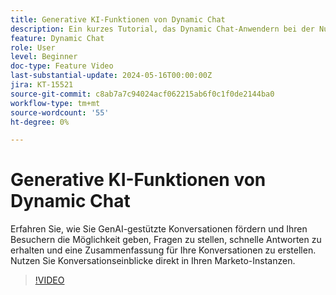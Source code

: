 ```yaml
---
title: Generative KI-Funktionen von Dynamic Chat
description: Ein kurzes Tutorial, das Dynamic Chat-Anwendern bei der Nutzung von durch GenAI bereitgestellten Funktionen hilft
feature: Dynamic Chat
role: User
level: Beginner
doc-type: Feature Video
last-substantial-update: 2024-05-16T00:00:00Z
jira: KT-15521
source-git-commit: c8ab7a7c94024acf062215ab6f0c1f0de2144ba0
workflow-type: tm+mt
source-wordcount: '55'
ht-degree: 0%

---
```



# Generative KI-Funktionen von Dynamic Chat

Erfahren Sie, wie Sie GenAI-gestützte Konversationen fördern und Ihren Besuchern die Möglichkeit geben, Fragen zu stellen, schnelle Antworten zu erhalten und eine Zusammenfassung für Ihre Konversationen zu erstellen. Nutzen Sie Konversationseinblicke direkt in Ihren Marketo-Instanzen.

>[!VIDEO](https://video.tv.adobe.com/v/3429153/?learn=on)
